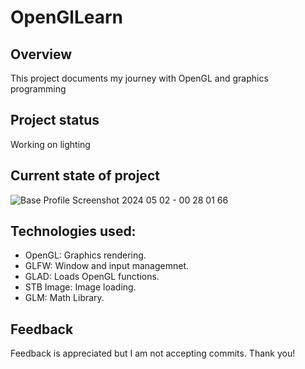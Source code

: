 # OpenGlLearn

## Overview
This project documents my journey with OpenGL and graphics programming

## Project status
Working on lighting
## Current state of project
![Base Profile Screenshot 2024 05 02 - 00 28 01 66](https://github.com/jkjk809/Graphics-Programming-with-OpenGL/assets/157747331/5e4074a8-9daa-4fd9-84e8-e2d5f5d8912d)


## Technologies used:
- OpenGL: Graphics rendering.
- GLFW: Window and input managemnet.
- GLAD: Loads OpenGL functions.
- STB Image: Image loading.
- GLM: Math Library.

## Feedback
Feedback is appreciated but I am not accepting commits. Thank you!
